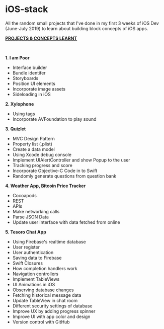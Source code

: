 # iOS-stack
All the random small projects that I've done in my first 3 weeks of iOS Dev (June-July 2019) to learn about building block concepts of iOS apps.
<p><span style="text-decoration: underline;"><strong>PROJECTS &amp; CONCEPTS LEARNT</strong></span></p>
<p>&nbsp;</p>
<p><strong>1. I am Poor</strong></p>
<ul>
<li>Interface builder</li>
<li>Bundle identifer</li>
<li>Storyboards</li>
<li>Position UI elements&nbsp;</li>
<li>Incorporate image assets</li>
<li>Sideloading in iOS</li>
</ul>
<p><strong>2. Xylophone</strong></p>
<ul>
<li>Using tags</li>
<li>Incorporate AVFoundation to play sound</li>
</ul>
<p><strong>3. Quizlet</strong></p>
<ul>
<li>MVC Design Pattern</li>
<li>Property list (.plist)</li>
<li>Create a data model</li>
<li>Using Xcode debug console</li>
<li>Implement UIAlertController and show Popup to the user</li>
<li>Tracking progress and score</li>
<li>Incorporate Objective-C Code in to Swift&nbsp;</li>
<li>Randomly generate questions from question bank</li>
</ul>
<p><strong>4. Weather App, Bitcoin Price Tracker&nbsp;</strong></p>
<ul>
<li>Cocoapods</li>
<li>REST</li>
<li>APIs</li>
<li>Make networking calls</li>
<li>Parse JSON Data</li>
<li>Update user interface with data fetched from online</li>
</ul>
<p><strong>5. Tesoro Chat App</strong></p>
<ul>
<li>Using Firebase's realtime database</li>
<li>User register</li>
<li>User authentication</li>
<li>Saving data to Firebase</li>
<li>Swift Closures</li>
<li>How completion handlers work</li>
<li>Navigation controllers</li>
<li>Implement TableViews</li>
<li>UI Animations in iOS&nbsp;</li>
<li>Observing database changes</li>
<li>Fetching historical message data</li>
<li>Update TableView in chat room</li>
<li>Different security settings of database</li>
<li>Improve UX by adding progress spinner&nbsp;&nbsp;</li>
<li>Improve UI with app color and design</li>
<li>Version control with GitHub</li>
</ul>
<p>&nbsp;</p>
